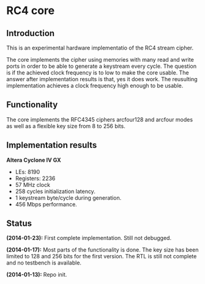# RC4 core #
## Introduction ##
This is an experimental hardware implementatio of the RC4 stream cipher.

The core implements the cipher using memories with many read and write
ports in order to be able to generate a keystream every cycle. The
question is if the achieved clock frequency is to low to make the core
usable. The answer after implementation results is that, yes it does
work. The reusulting implementation achieves a clock frequency high
enough to be usable.


## Functionality ##
The core implements the RFC4345 ciphers arcfour128 and arcfour modes as
well as a flexible key size from 8 to 256 bits.


## Implementation results ##
**Altera Cyclone IV GX**
 - LEs: 8190
 - Registers: 2236
 - 57 MHz clock
 - 258 cycles initialization latency.
 - 1 keystream byte/cycle during generation.
 - 456 Mbps performance.


## Status ##
**(2014-01-23):** First complete implementation. Still not debugged.


**(2014-01-17):** Most parts of the functionality is done. The key size
has been limited to 128 and 256 bits for the first version. The RTL is
still not complete and no testbench is available.


**(2014-01-13):** Repo init.


